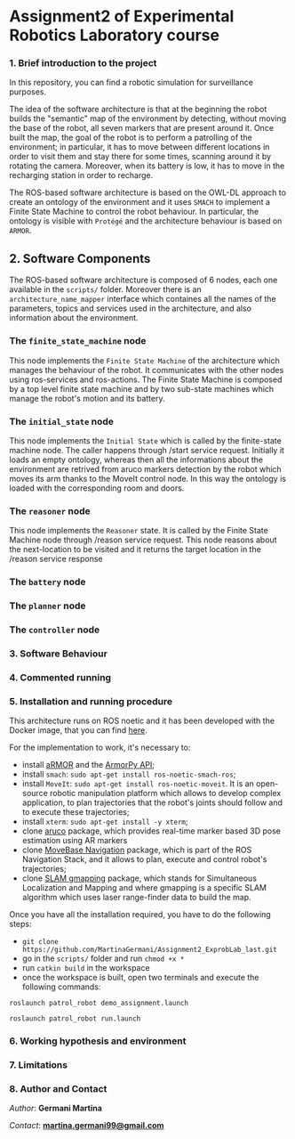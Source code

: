 # Assignment2 of Experimental Robotics Laboratory course
### 1. Brief introduction to the project
In this repository, you can find a robotic simulation for surveillance purposes.

The idea of the software architecture is that at the beginning the robot builds the "semantic" map of the environment by detecting, without moving the base of the robot, all seven markers that are present around it. Once built the map, the goal of the robot is to perform a patrolling of the environment; in particular, it has to move between different locations in order to visit them and stay there for some times, scanning around it by rotating the camera. Moreover, when its battery is low, it has to move in the recharging station in order to recharge.

The ROS-based software architecture is based on the OWL-DL approach to create an ontology of the environment and it uses `SMACH` to implement a Finite State Machine to control the robot behaviour. In particular, the ontology is visible with `Protégé` and the architecture behaviour is based on `ARMOR`.

## 2. Software Components
The ROS-based software architecture is composed of 6 nodes, each one available in the `scripts/` folder. Moreover there is an `architecture_name_mapper` interface which containes all the names of the parameters, topics and services used in the architecture, and also information about the environment. 

### The `finite_state_machine` node ###
This node implements the `Finite State Machine` of the architecture which manages the behaviour of the robot. It communicates with the other nodes using ros-services and ros-actions. The Finite State Machine is composed by a top level finite state machine and by two sub-state machines which manage the robot's motion and its battery. 

### The `initial_state` node ###
This node implements the `Initial State` which is called by the finite-state machine node. The caller happens through /start service request. 
Initially it loads an empty ontology, whereas then all the informations about the environment are retrived from aruco markers detection by the robot which moves its arm thanks to the MoveIt control node. In this way the ontology is loaded with the corresponding room and doors.

### The `reasoner` node ###
This node implements the `Reasoner` state. It is called by the Finite State Machine node through /reason service request. This node reasons about the next-location to be visited and it returns the target location in the /reason service response
### The `battery` node ###

### The `planner` node ###

### The `controller` node ###

### 3. Software Behaviour

### 4. Commented running

### 5. Installation and running procedure
This architecture runs on ROS noetic and it has been developed with the Docker image, that you can find [here](https://hub.docker.com/repository/docker/carms84/exproblab). 

For the implementation to work, it's necessary to:
- install [aRMOR](https://github.com/EmaroLab/armor) and the [ArmorPy API](https://github.com/EmaroLab/armor_py_api);
- install `smach`: `sudo apt-get install ros-noetic-smach-ros`;
- install `MoveIt`: `sudo apt-get install ros-noetic-moveit`. It is an open-source robotic manipulation platform which allows to develop complex application, to plan trajectories that the robot's joints should follow and to execute these trajectories;
- install `xterm`: `sudo apt-get install -y xterm`;
- clone [aruco](https://github.com/pal-robotics/aruco_ros) package, which provides real-time marker based 3D pose estimation using AR markers
- clone [MoveBase Navigation](https://github.com/ros-planning/navigation) package, which is part of the ROS Navigation Stack, and it allows to plan, execute and control robot's trajectories;
- clone [SLAM gmapping](https://github.com/ros-perception/slam_gmapping) package, which stands for Simultaneous Localization and Mapping and where gmapping is a specific SLAM algorithm which uses laser range-finder data to build the map.


Once you have all the installation required, you have to do the following steps:
- ```git clone https://github.com/MartinaGermani/Assignment2_ExprobLab_last.git ```
- go in the `scripts/` folder and run `chmod +x *`
- run `catkin build` in the workspace
- once the workspace is built, open two terminals and execute the following commands:

```roslaunch patrol_robot demo_assignment.launch```

```roslaunch patrol_robot run.launch```

### 6. Working hypothesis and environment

### 7. Limitations


### 8. Author and Contact
*Author*: **Germani Martina**

*Contact*: **martina.germani99@gmail.com**
